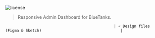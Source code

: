 

![license](https://img.shields.io/badge/license-MIT-blue.svg)

> Responsive Admin Dashboard for BlueTanks.

                                                    | ✓ Design files (Figma & Sketch)                                   |



